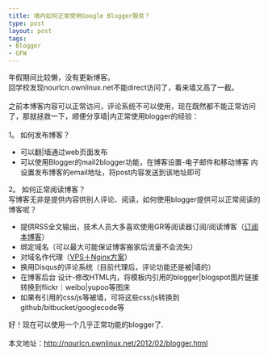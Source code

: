 ```yaml
--- 
title: 墙内如何正常使用Google Blogger服务？
type: post
layout: post
tags: 
- Blogger
- GFW
---
```

年假期间比较懒，没有更新博客。<br />回学校发现nourlcn.ownlinux.net不能direct访问了，看来墙又高了一截。<br /><br />之前本博客内容可以正常访问，评论系统不可以使用，现在既然都不能正常访问了，那就拯救一下，顺便分享墙|内正常使用blogger的经验：<br /><br />1。 如何发布博客？<br /><ul><li>可以翻|墙通过web页面发布</li><li>可以使用Blogger的mail2blogger功能，在博客设置-电子邮件和移动博客 内设置发布博客的email地址，将post内容发送到该地址即可</li></ul><div>2。 如何正常阅读博客？</div><div>写博客无非是提供内容供别人评论、阅读，如何使用blogger提供可以正常阅读的博客呢？</div><div><ul><li>提供RSS全文输出，技术人员大多喜欢使用GR等阅读器订阅/阅读博客（<a href="http://feeds.feedburner.com/nourlcn">订阅本博客</a>）</li><li>绑定域名（可以最大可能保证博客搬家后流量不会流失）</li><li>对域名作代理（<a href="http://bit.ly/A8f1Uc" target="_blank">VPS＋Nginx方案</a>）</li><li>换用Disqus的评论系统（目前代理后，评论功能还是被|墙的）</li><li>在博客后台 设计-修改HTML内，将模板内引用的blogger|blogspot图片链接转换到flickr｜weibo|yupoo等图床</li><li>如果有引用的css/js等被墙，可将这些css/js转换到github/bitbucket/googlecode等</li></ul><div>好！现在可以使用一个几乎正常功能的blogger了.<br /><br />本文地址：<a href="http://nourlcn.ownlinux.net/2012/02/blogger.html">http://nourlcn.ownlinux.net/2012/02/blogger.html</a></div></div>
